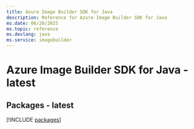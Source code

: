 ```yaml
---
title: Azure Image Builder SDK for Java
description: Reference for Azure Image Builder SDK for Java
ms.date: 06/20/2025
ms.topic: reference
ms.devlang: java
ms.service: imagebuilder
---
```

# Azure Image Builder SDK for Java - latest
## Packages - latest
[!INCLUDE [packages](image-builder-index.md)]